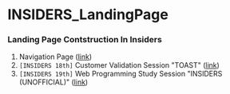 # INSIDERS_LandingPage
### Landing Page Contstruction In Insiders

1. Navigation Page ([link]("https://byungjur96.github.io/INSIDERS_LandingPage/"))
2. `[INSIDERS 18th]` Customer Validation Session "TOAST" ([link]("https://byungjur96.github.io/INSIDERS_LandingPage/toast/index.html"))
3. `[INSIDERS 19th]` Web Programming Study Session "INSIDERS (UNOFFICIAL)" ([link]("https://byungjur96.github.io/INSIDERS_LandingPage/study/index.html"))

